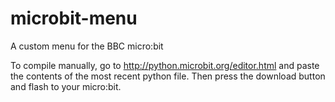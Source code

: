 # microbit-menu
A custom menu for the BBC micro:bit

To compile manually, go to http://python.microbit.org/editor.html and paste the contents of the most recent python file. Then press the download button and flash to your micro:bit.
